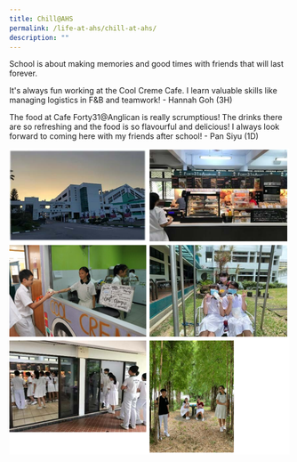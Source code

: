 ```yaml
---
title: Chill@AHS
permalink: /life-at-ahs/chill-at-ahs/
description: ""
---
```

School is about making memories and good times with friends that will last forever.

It's always fun working at the Cool Creme Cafe. I learn valuable skills like managing logistics in F&B and teamwork! - Hannah Goh (3H)

The food at Cafe Forty31@Anglican is really scrumptious! The drinks there are so refreshing and the food is so flavourful and delicious! I always look forward to coming here with my friends after school!  - Pan Siyu (1D)

![](/images/chill.png)